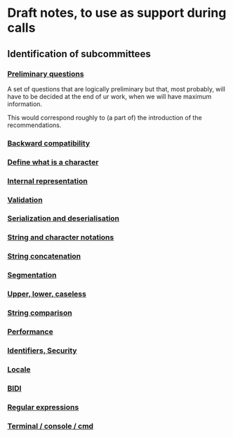 # Draft notes, to use as support during calls

## Identification of subcommittees

### [Preliminary questions](0150_Preliminary_questions.md)

A set of questions that are logically preliminary but that, most probably, will have to be decided at the end of ur work, when we will have maximum information.

This would correspond roughly to (a part of) the introduction of the recommendations.

### [Backward compatibility](0300_Backward_compatibility.md)

### [Define what is a character](0350_Define_what_is_a_character.md)

### [Internal representation](0400_Internal_representation.md)

### [Validation](0450_Validation.md)

### [Serialization and deserialisation](0475_Serialization_and_deserialization.md)

### [String and character notations](0500_String_and_character_notations.md)

### [String concatenation](0525_String_concatenation.md)

### [Segmentation](0550_Segmentation.md)

### [Upper, lower, caseless](0575_Upper_lower_caseless.md)

### [String comparison](0600_String_comparison.md)

### [Performance](0625_Performance.md)

### [Identifiers, Security](0650_Identifiers_security.md)

### [Locale](0675_Locale.md)

### [BIDI](0700_BIDI.md)

### [Regular expressions](0725_Regular_expressions.md)

### [Terminal / console / cmd](0750_Terminal_console_CMD.md)
